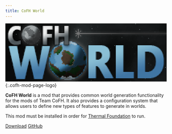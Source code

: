 ```yaml
---
title: CoFH World
---
```


![CoFH World logo](/assets/images/modlogos/cofh-world.png){:.cofh-mod-page-logo}


**CoFH World** is a mod that provides common world generation functionality for
the mods of Team CoFH. It also provides a configuration system that allows users
to define new types of features to generate in worlds.

This mod must be installed in order for [Thermal
Foundation](/docs/thermal-foundation/) to run.


<div class="uk-margin-top uk-button-group">
    <a class="uk-button uk-button-large uk-button-success uk-text-bold" href="/downloads/">Download</a>
    <a class="uk-button uk-button-large" href="https://github.com/CoFH/CoFHWorld" target="_blank">GitHub</a>
</div>

